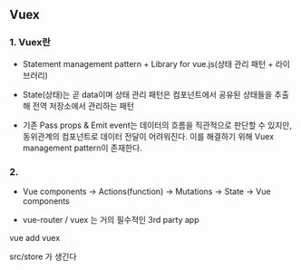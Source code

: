 ## Vuex

### 1. Vuex란

- Statement management pattern + Library for vue.js(상태 관리 패턴 + 라이브러리)
- State(상태)는 곧 data이며 상태 관리 패턴은 컴포넌트에서 공유된 상태들을 추출해 전역 저장소에서 관리하는 패턴

- 기존 Pass props & Emit event는 데이터의 흐름을 직관적으로 판단할 수 있지만, 동위관계의 컴포넌트로 데이터 전달이 어려워진다. 이를 해결하기 위해 Vuex management pattern이 존재한다. 



###  2. 

- Vue components -> Actions(function) -> Mutations -> State -> Vue components







- vue-router / vuex 는 거의 필수적인 3rd party app





vue add vuex

src/store 가 생긴다